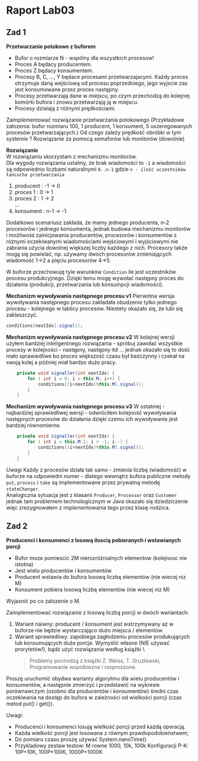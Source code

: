 # Raport Lab03

## Zad 1

**Przetwarzanie potokowe z buforem**

* Bufor o rozmiarze N - wspólny dla wszystkich procesow!
* Proces A będacy producentem.
* Proces Z będacy konsumentem.
* Procesy B, C, ..., Y będace procesami przetwarzajacymi. Każdy proces otrzymuje daną wejściową od procesu poprzedniego, jego wyjscie zas jest konsumowane przez proces następny.
* Procesy przetwarzają dane w miejscu, po czym przechodzą do kolejnej komórki bufora i znowu przetwarzają ją w miejscu.
* Procesy dzialają z różnymi prędkościami.

Zaimplementować rozwiązanie przetwarzania potokowego (Przykładowe załozenia: bufor rozmiaru 100, 1 producent, 1 konsument, 5 uszeregowanych procesów przetwarzających.) Od czego zależy prędkość obróbki w tym systemie ? Rozwiązanie za pomocą semaforów lub monitorów (dowolnie)

**Rozwiązanie** \
W rozwiązaniu skorzystam z mechanizmu monitorów. \
Dla wygody rozwiązania ustalmy, że brak wiadomości to `-1` a wiadomości są odpowiednio liczbami naturalnymi `0..n-1` gdzie `n - ilość uczestników łańcucha przetwarzania`

1. producent : -1 -> 0
2. proces 1 : 0 -> 1
3. proces 2 : 1 -> 2 \
…
4. konsument : n-1 -> -1

Dodatkowo scenariusz zakłada, że mamy jednego producenta, n-2 procesorów i jednego konsumenta, jednak budowa mechanizmu monitorów i możliwośś zainicjowania producentów, procesorów i konsumentów z różnymi oczekiwanymi wiadomościami wejściowymi i wyjściowymi nie zabrania użycia dowolnej większej liczby każdego z nich. Procesory także mogą się powielać, np. używamy dwóch procesorów zmieniających wiadomość 1->2 a pięciu procesorów 4->5.

W buforze przechowuję tyle warunków `Condition` ile jest uczestników procesu produkcyjnego. Dzięki temu mogę wywołać następny proces do działania (produkcji, przetwarzania lub konsumpcji wiadomości).

**Mechanizm wywoływania następnego procesu v1**
Pierwotna wersja wywoływania następnego procesu zakładała obudzenie tylko jednego procesu - kolejnego w tablicy procesów. Niestety okazało się, że lubi się zakleszczyć.

```java
conditions[nextIdx].signal();
```

**Mechanizm wywoływania następnego procesu v2**
W kolejnej wersji użyłem bardziej inteligentnego rozwiązania - spróbuj zawołać wszystkie procesy w kolejności - następny, następny itd … jednak okazało się to dość mało sprawiedliwe bo proces większość czasu był bezczynny i czekał na swoją kolej a później miał bardzo dużo pracy.

```java
    private void signaller(int nextIdx) {
        for ( int i = 0; i < this.M; i++) {
            conditions[(i+nextIdx)%this.M].signal();
        }
    }
```

**Mechanizm wywoływania następnego procesu v3**
W ostatniej - najbardziej sprawiedliwej wersji - odwróciłem kolejność wywoływania następnych procesów do działania dzięki czemu ich wywoływanie jest bardziej równomierne.

```java
    private void signaller(int nextIdx) {
        for ( int i = this.M-1; i > -1; i--) {
            conditions[(i+nextIdx)%this.M].signal();
        }
    }
```

*Uwagi*
Każdy z procesów działa tak samo - zmienia liczbę (wiadomość) w buforze na odpowiedni numer - dlatego wewnątrz bufora publiczne metody `put`, `process` i `take` są implementowane przez prywatną metodę `stateChanger`. \
Analogiczna sytuacja jest z klasami `Producer`, `Processor` oraz `Customer` jednak tam problemem technologicznym w Java okazało się dziedziczenie więc zrezygnowałem z implementowania tego przez klasę-rodzica.

## Zad 2

**Producenci i konsumenci z losową iloscią pobieranych i wstawianych porcji**
* Bufor moze pomiescic 2M nierozróżnialnych elementow (kolejnosc nie istotna)
* Jest wielu producentów i konsumentów
* Producent wstawia do bufora losową liczbę elementów (nie wiecej niz M)
* Konsument pobiera losową liczbę elementów (nie wiecej niz M)

Wyjasnić po co zalozenie o M.

Zaimplementować rozwiązanie z losową liczbą porcji w dwóch wariantach:

1. Wariant naiwny: producent / konsument jest wstrzymywany aż w buforze nie będzie wystarczająco dużo miejsca / elementów.
2. Wariant sprawiedliwy: zapobiega zagłodzeniu procesów produkujących lub konsumujących duże porcje. Wymyślić własne (NIE używać prorytetów!), bądź użyć rozwiązania według książki \
    > Problemy pochodzą z książki Z. Weiss, T. Gruzlewski, Programowanie wspolbiezne i rozproszone.

Proszę uruchomić obydwa warianty algorytmu dla wielu producentów i konsumentów, a następnie zmierzyć i przedstawić na wykresie porównawczym (osobno dla producentów i konsumentów) średni czas oczekiwania na dostęp do bufora w zależności od wielkości porcji (czas metod put() i get()).

Uwagi:

* Producenci i konsumenci losują wielkość porcji przed każdą operacją.
* Każda wielkość porcji jest losowana z równym prawdopodobieństwem;
* Do pomiaru czasu proszę używać System.nanoTime()
* Przykladowy zestaw testow: M rowne 1000, 10k, 100k Konfiguracji P-K: 10P+10K, 100P+100K, 1000P+1000K
